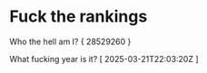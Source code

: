 # Fuck the rankings

Who the hell am I?
{ 28529260 }

What fucking year is it?
[ 2025-03-21T22:03:20Z ]
